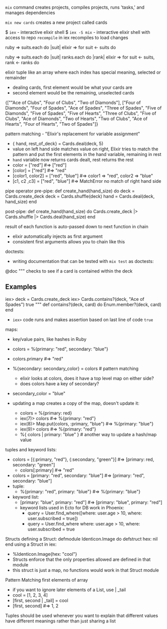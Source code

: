 `mix` command creates projects, compiles projects, runs 'tasks,' and manages dependencies

`mix new cards` creates a new project called cards

$ `iex` - interactive elixir shell
$ `iex -S mix` - interactive elixir shell with access to repo
`recompile` in iex recompiles to load changes

ruby => suits.each do |suit|
elixir => for suit <- suits do

ruby => suits.each do |suit|
          ranks.each do |rank|
elixir => for suit <- suits, rank <- ranks do

elixir tuple like an array where each index has special meaning, selected or remainder
  - dealing cards, first element would be what your cards are
  - second element would be the remaining, unselected cards

{[""Ace of Clubs", "Four of Clubs", "Two of Diamonds"],
  ["Four of Diamonds", "Four of Spades", "Ace of Spades", "Three of Spades",
  "Five of Diamonds", "Five of Spades", "Five of Hearts", "Three of Clubs",
  "Five of Clubs", "Ace of Diamonds", "Two of Hearts", "Two of Clubs",
  "Ace of Hearts", "Four of Hearts", "Two of Spades"]}

pattern matching - "Elixir's replacement for variable assignment" 
  - { hand, rest_of_deck} = Cards.deal(deck, 5)
  - value on left hand side matches value on right, Elixir tries to match the
    pattern and put the first elements in the hand variable, remaining in rest
  - `hand` variable now returns cards dealt, rest returns the rest
  - color = ["red"] #=> ["red"]
  - [color] = ["red"] #=> "red"
  - [color1, color2] = ["red", "blue"] #=> color1 => "red", color2 => "blue"
  - [c1, c2 ,c3] = ["red", "blue"] #=> MatchError no match of right hand side

pipe operator
pre-pipe:
  def create_hand(hand_size) do
    deck = Cards.create_deck
    deck = Cards.shuffle(deck)
    hand = Cards.deal(deck, hand_size)
  end

post-pipe:
  def create_hand(hand_size) do
    Cards.create_deck
    |> Cards.shuffle
    |> Cards.deal(hand_size)
  end

result of each function is auto-passed down to next function in chain
  - elixir automatically injects as first argument
  - consistent first arguments allows you to chain like this

doctests:
  - writing documentation that can be tested with `mix test` as doctests:

  @doc """
    checks to see if a card is contained within the deck

  ## Examples

  iex> deck = Cards.create_deck
  iex> Cards.contains?(deck, "Ace of Spades")
  true
  """
  def contains?(deck, card) do
    Enum.member?(deck, card)
  end

  - `iex>` code runs and makes assertion based on last line of code `true`

maps:
  - key/value pairs, like hashes in Ruby
  - colors = %{primary: "red", secondary: "blue"}
  - colors.primary #=> "red"
  - %{secondary: secondary_color} = colors # pattern matching
    - elixir looks at colors, does it have a top level map on either side?
    - does colors have a key of secondary?
  - secondary_color = "blue"

  - updating a map creates a copy of the map, doesn't update it:
    - colors = %{primary: red}
    - iex(7)> colors #=> %{primary: "red"}
    - iex(8)> Map.put(colors, :primary, "blue") #=> %{primary: "blue"}
    - iex(9)> colors #=> %{primary: "red"}
    - %{ colors | primary: "blue" } # another way to update a hash/map value

tuples and keyword lists:
  - colors = [{:primary, "red"}, {:secondary, "green"}] #=> [primary: red, secondary: "green"]
    - colors[:primary] #=> "red"
  - colors = [primary: "red", secondary: "blue"] #=> [primary: "red", secondary: "blue"]
  - tuple:
    - %{primary: "red", primary: "blue"} #=> %{primary: "blue"}
  - keyword list:
    - [primary: "blue", primary: "red"] #=> [primary: "blue", primary: "red"]
    - keyword lists used in Ecto for DB work in Phoenix:
      - query = User.find_where([where: user.age > 10, where: user.subscribed = true])
      - query = User.find_where where: user.age > 10, where: user.subscribed = true

Structs
  defining a Struct:
    defmodule Identicon.Image do
      defstruct hex: nil
    end
  using a Struct in iex:
  - %Identicon.Image{hex: "cool"}
  - Structs enforce that the only properties allowed are defined in that module
  - this struct is just a map, no functions would work in that Struct module

Pattern Matching first elements of array
  - if you want to ignore later elements of a List, use | \_tail
  - cool = [1, 2, 3, 4]
  - [first, second | \_tail] = cool
  - [first, second] #=> 1, 2

Tuples should be used whenever you want to explain that different values have
different meanings rather than just sharing a list
